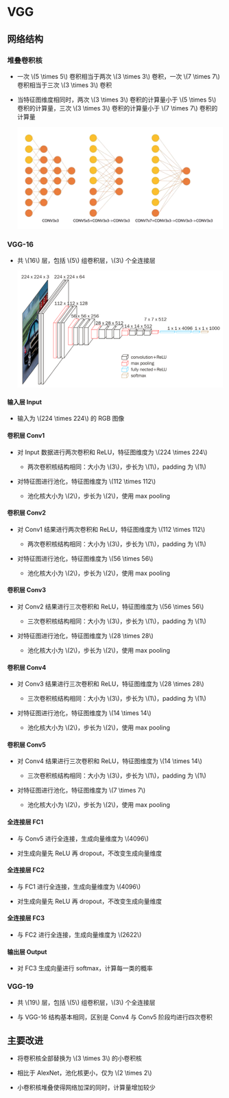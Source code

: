<script type="text/javascript" src="http://cdn.mathjax.org/mathjax/latest/MathJax.js?config=default"></script>

# VGG

## 网络结构

### 堆叠卷积核

- 一次 \\(5 \times 5\\) 卷积相当于两次 \\(3 \times 3\\) 卷积，一次 \\(7 \times 7\\) 卷积相当于三次 \\(3 \times 3\\) 卷积

- 当特征图维度相同时，两次 \\(3 \times 3\\) 卷积的计算量小于 \\(5 \times 5\\) 卷积的计算量，三次 \\(3 \times 3\\) 卷积的计算量小于 \\(7 \times 7\\) 卷积的计算量

	![img](images/stack_conv.png)

### VGG-16

- 共 \\(16\\) 层，包括 \\(5\\) 组卷积层，\\(3\\) 个全连接层

	![img](images/vgg.png)

#### 输入层 Input

- 输入为 \\(224 \times 224\\) 的 RGB 图像

#### 卷积层 Conv1

- 对 Input 数据进行两次卷积和 ReLU，特征图维度为 \\(224 \times 224\\)

	- 两次卷积核结构相同：大小为 \\(3\\)，步长为 \\(1\\)，padding 为 \\(1\\)

- 对特征图进行池化，特征图维度为 \\(112 \times 112\\)

	- 池化核大小为 \\(2\\)，步长为 \\(2\\)，使用 max pooling

#### 卷积层 Conv2

- 对 Conv1 结果进行两次卷积和 ReLU，特征图维度为 \\(112 \times 112\\)

	- 两次卷积核结构相同：大小为 \\(3\\)，步长为 \\(1\\)，padding 为 \\(1\\)

- 对特征图进行池化，特征图维度为 \\(56 \times 56\\)

	- 池化核大小为 \\(2\\)，步长为 \\(2\\)，使用 max pooling

#### 卷积层 Conv3

- 对 Conv2 结果进行三次卷积和 ReLU，特征图维度为 \\(56 \times 56\\)

	- 三次卷积核结构相同：大小为 \\(3\\)，步长为 \\(1\\)，padding 为 \\(1\\)

- 对特征图进行池化，特征图维度为 \\(28 \times 28\\)

	- 池化核大小为 \\(2\\)，步长为 \\(2\\)，使用 max pooling

#### 卷积层 Conv4

- 对 Conv3 结果进行三次卷积和 ReLU，特征图维度为 \\(28 \times 28\\)

	- 三次卷积核结构相同：大小为 \\(3\\)，步长为 \\(1\\)，padding 为 \\(1\\)

- 对特征图进行池化，特征图维度为 \\(14 \times 14\\)

	- 池化核大小为 \\(2\\)，步长为 \\(2\\)，使用 max pooling

#### 卷积层 Conv5

- 对 Conv4 结果进行三次卷积和 ReLU，特征图维度为 \\(14 \times 14\\)

	- 三次卷积核结构相同：大小为 \\(3\\)，步长为 \\(1\\)，padding 为 \\(1\\)

- 对特征图进行池化，特征图维度为 \\(7 \times 7\\)

	- 池化核大小为 \\(2\\)，步长为 \\(2\\)，使用 max pooling

#### 全连接层 FC1

- 与 Conv5 进行全连接，生成向量维度为 \\(4096\\)

- 对生成向量先 ReLU 再 dropout，不改变生成向量维度

#### 全连接层 FC2

- 与 FC1 进行全连接，生成向量维度为 \\(4096\\)

- 对生成向量先 ReLU 再 dropout，不改变生成向量维度

#### 全连接层 FC3

- 与 FC2 进行全连接，生成向量维度为 \\(2622\\)

#### 输出层 Output

- 对 FC3 生成向量进行 softmax，计算每一类的概率

### VGG-19

- 共 \\(19\\) 层，包括 \\(5\\) 组卷积层，\\(3\\) 个全连接层

- 与 VGG-16 结构基本相同，区别是 Conv4 与 Conv5 阶段均进行四次卷积

## 主要改进

- 将卷积核全部替换为 \\(3 \times 3\\) 的小卷积核

- 相比于 AlexNet，池化核更小，仅为 \\(2 \times 2\\)

- 小卷积核堆叠使得网络加深的同时，计算量增加较少